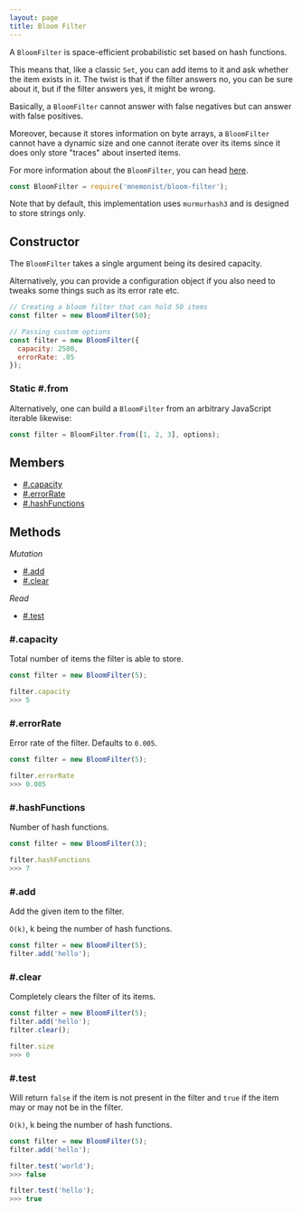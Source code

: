 ```yaml
---
layout: page
title: Bloom Filter
---
```


A `BloomFilter` is space-efficient probabilistic set based on hash functions.

This means that, like a classic `Set`, you can add items to it and ask whether the item exists in it. The twist is that if the filter answers no, you can be sure about it, but if the filter answers yes, it might be wrong.

Basically, a `BloomFilter` cannot answer with false negatives but can answer with false positives.

Moreover, because it stores information on byte arrays, a `BloomFilter` cannot have a dynamic size and one cannot iterate over its items since it does only store "traces" about inserted items.

For more information about the `BloomFilter`, you can head [here](https://en.wikipedia.org/wiki/Bloom_filter).

```js
const BloomFilter = require('mnemonist/bloom-filter');
```

Note that by default, this implementation uses `murmurhash3` and is designed to store strings only.

## Constructor

The `BloomFilter` takes a single argument being its desired capacity.

Alternatively, you can provide a configuration object if you also need to tweaks some things such as its error rate etc.

```js
// Creating a bloom filter that can hold 50 items
const filter = new BloomFilter(50);
```

```js
// Passing custom options
const filter = new BloomFilter({
  capacity: 2500,
  errorRate: .05
});
```

### Static #.from

Alternatively, one can build a `BloomFilter` from an arbitrary JavaScript iterable likewise:

```js
const filter = BloomFilter.from([1, 2, 3], options);
```

## Members

* [#.capacity](#capacity)
* [#.errorRate](#errorate)
* [#.hashFunctions](#hashfunctions)

## Methods

*Mutation*

* [#.add](#add)
* [#.clear](#clear)

*Read*

* [#.test](#test)

### #.capacity

Total number of items the filter is able to store.

```js
const filter = new BloomFilter(5);

filter.capacity
>>> 5
```

### #.errorRate

Error rate of the filter. Defaults to `0.005`.

```js
const filter = new BloomFilter(5);

filter.errorRate
>>> 0.005
```

### #.hashFunctions

Number of hash functions.

```js
const filter = new BloomFilter(3);

filter.hashFunctions
>>> 7
```

### #.add

Add the given item to the filter.

`O(k)`, k being the number of hash functions.

```js
const filter = new BloomFilter(5);
filter.add('hello');
```

### #.clear

Completely clears the filter of its items.

```js
const filter = new BloomFilter(5);
filter.add('hello');
filter.clear();

filter.size
>>> 0
```

### #.test

Will return `false` if the item is not present in the filter and `true` if the item may or may not be in the filter.

`O(k)`, k being the number of hash functions.

```js
const filter = new BloomFilter(5);
filter.add('hello');

filter.test('world');
>>> false

filter.test('hello');
>>> true
```
